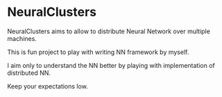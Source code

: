 # NeuralClusters

NeuralClusters aims to allow to distribute Neural Network over multiple machines.

This is fun project to play with writing NN framework by myself.

I aim only to understand the NN better by playing with implementation of distributed NN.

Keep your expectations low.

